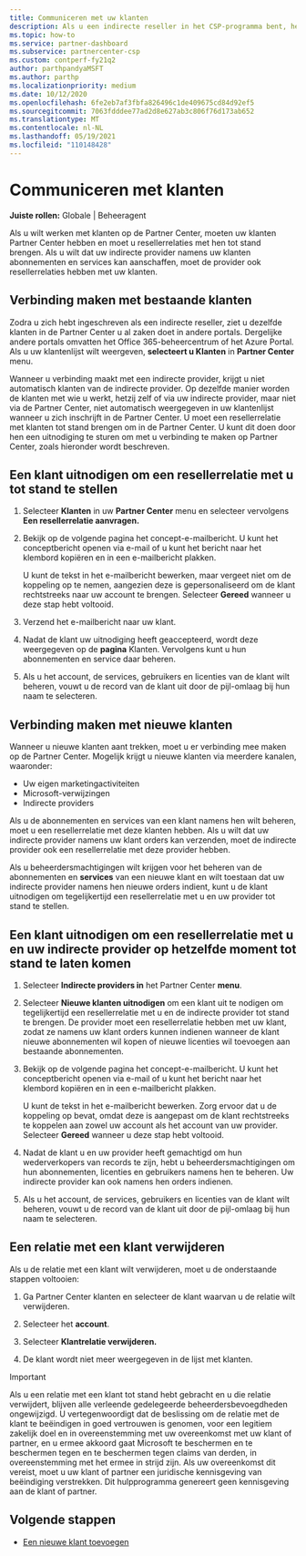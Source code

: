 ```yaml
---
title: Communiceren met uw klanten
description: Als u een indirecte reseller in het CSP-programma bent, helpt dit artikel u om verbinding te maken met uw nieuwe en bestaande klanten.
ms.topic: how-to
ms.service: partner-dashboard
ms.subservice: partnercenter-csp
ms.custom: contperf-fy21q2
author: parthpandyaMSFT
ms.author: parthp
ms.localizationpriority: medium
ms.date: 10/12/2020
ms.openlocfilehash: 6fe2eb7af3fbfa826496c1de409675cd84d92ef5
ms.sourcegitcommit: 7063fdddee77ad2d8e627ab3c806f76d173ab652
ms.translationtype: MT
ms.contentlocale: nl-NL
ms.lasthandoff: 05/19/2021
ms.locfileid: "110148428"
---
```

# <a name="connect-with-customers"></a>Communiceren met klanten


**Juiste rollen:** Globale | Beheeragent


Als u wilt werken met klanten op de Partner Center, moeten uw klanten Partner Center hebben en moet u resellerrelaties met hen tot stand brengen. Als u wilt dat uw indirecte provider namens uw klanten abonnementen en services kan aanschaffen, moet de provider ook resellerrelaties hebben met uw klanten.

## <a name="connect-with-existing-customers"></a>Verbinding maken met bestaande klanten

Zodra u zich hebt ingeschreven als een indirecte reseller, ziet u dezelfde klanten in de Partner Center u al zaken doet in andere portals. Dergelijke andere portals omvatten het Office 365-beheercentrum of het Azure Portal. Als u uw klantenlijst wilt weergeven, **selecteert u Klanten** in **Partner Center** menu.

Wanneer u verbinding maakt met een indirecte provider, krijgt u niet automatisch klanten van de indirecte provider. Op dezelfde manier worden de klanten met wie u werkt, hetzij zelf of via uw indirecte provider, maar niet via de Partner Center, niet automatisch weergegeven in uw klantenlijst wanneer u zich inschrijft in de Partner Center. U moet een resellerrelatie met klanten tot stand brengen om in de Partner Center.  U kunt dit doen door hen een uitnodiging te sturen om met u verbinding te maken op Partner Center, zoals hieronder wordt beschreven.

## <a name="invite-a-customer-to-establish-a-reseller-relationship-with-you"></a>Een klant uitnodigen om een resellerrelatie met u tot stand te stellen

1. Selecteer **Klanten** in uw **Partner Center** menu en selecteer vervolgens **Een resellerrelatie aanvragen.**

2. Bekijk op de volgende pagina het concept-e-mailbericht. U kunt het conceptbericht openen via e-mail of u kunt het bericht naar het klembord kopiëren en in een e-mailbericht plakken.

   U kunt de tekst in het e-mailbericht bewerken, maar vergeet niet om de koppeling op te nemen, aangezien deze is gepersonaliseerd om de klant rechtstreeks naar uw account te brengen. Selecteer **Gereed** wanneer u deze stap hebt voltooid.

3. Verzend het e-mailbericht naar uw klant.

4. Nadat de klant uw uitnodiging heeft geaccepteerd, wordt deze weergegeven op de **pagina** Klanten. Vervolgens kunt u hun abonnementen en service daar beheren.

5. Als u het account, de services, gebruikers en licenties van de klant wilt beheren, vouwt u de record van de klant uit door de pijl-omlaag bij hun naam te selecteren.

## <a name="connect-with-new-customers"></a>Verbinding maken met nieuwe klanten

Wanneer u nieuwe klanten aant trekken, moet u er verbinding mee maken op de Partner Center. Mogelijk krijgt u nieuwe klanten via meerdere kanalen, waaronder:

- Uw eigen marketingactiviteiten
- Microsoft-verwijzingen
- Indirecte providers

Als u de abonnementen en services van een klant namens hen wilt beheren, moet u een resellerrelatie met deze klanten hebben. Als u wilt dat uw indirecte provider namens uw klant orders kan verzenden, moet de indirecte provider ook een resellerrelatie met deze provider hebben.

Als u beheerdersmachtigingen wilt krijgen voor het beheren van de abonnementen en **services** van een nieuwe klant en wilt toestaan dat uw indirecte provider namens hen nieuwe orders indient, kunt u de klant uitnodigen om tegelijkertijd een resellerrelatie met u en uw provider tot stand te stellen.

## <a name="invite-a-customer-to-establish-a-reseller-relationship-with-you-and-your-indirect-provider-at-the-same-time"></a>Een klant uitnodigen om een resellerrelatie met u en uw indirecte provider op hetzelfde moment tot stand te laten komen

1. Selecteer **Indirecte providers in** het Partner Center **menu**.

2. Selecteer **Nieuwe klanten uitnodigen** om een klant uit te nodigen om tegelijkertijd een resellerrelatie met u en de indirecte provider tot stand te brengen. De provider moet een resellerrelatie hebben met uw klant, zodat ze namens uw klant orders kunnen indienen wanneer de klant nieuwe abonnementen wil kopen of nieuwe licenties wil toevoegen aan bestaande abonnementen.

3. Bekijk op de volgende pagina het concept-e-mailbericht. U kunt het conceptbericht openen via e-mail of u kunt het bericht naar het klembord kopiëren en in een e-mailbericht plakken.

   U kunt de tekst in het e-mailbericht bewerken. Zorg ervoor dat u de koppeling op bevat, omdat deze is aangepast om de klant rechtstreeks te koppelen aan zowel uw account als het account van uw provider. Selecteer **Gereed** wanneer u deze stap hebt voltooid.

4. Nadat de klant u en uw provider heeft gemachtigd om hun wederverkopers van records te zijn, hebt u beheerdersmachtigingen om hun abonnementen, licenties en gebruikers namens hen te beheren. Uw indirecte provider kan ook namens hen orders indienen.

5. Als u het account, de services, gebruikers en licenties van de klant wilt beheren, vouwt u de record van de klant uit door de pijl-omlaag bij hun naam te selecteren.

## <a name="remove-a-relationship-with-a-customer"></a>Een relatie met een klant verwijderen

Als u de relatie met een klant wilt verwijderen, moet u de onderstaande stappen voltooien:

1.  Ga Partner Center klanten en  selecteer de klant waarvan u de relatie wilt verwijderen.

2.  Selecteer het **account**.

3.  Selecteer **Klantrelatie verwijderen.**

4.  De klant wordt niet meer weergegeven in de lijst met klanten.

>[!IMPORTANT]
>Als u een relatie met een klant tot stand hebt gebracht en u die relatie verwijdert, blijven alle verleende gedelegeerde beheerdersbevoegdheden ongewijzigd.
>U vertegenwoordigt dat de beslissing om de relatie met de klant te beëindigen in goed vertrouwen is genomen, voor een legitiem zakelijk doel en in overeenstemming met uw overeenkomst met uw klant of partner, en u ermee akkoord gaat Microsoft te beschermen en te beschermen tegen en te beschermen tegen claims van derden, in overeenstemming met het ermee in strijd zijn.
>Als uw overeenkomst dit vereist, moet u uw klant of partner een juridische kennisgeving van beëindiging verstrekken. Dit hulpprogramma genereert geen kennisgeving aan de klant of partner.

## <a name="next-steps"></a>Volgende stappen

- [Een nieuwe klant toevoegen](add-a-new-customer.md)
